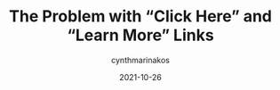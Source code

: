 ---
author: cynthmarinakos
date: 2021-10-26
publisher: uxdesigncc
tags:
  - usability
  - writing
target_url: https://uxdesign.cc/the-problem-with-click-here-and-learn-more-links-d01a0eba5cbd
title: The Problem with “Click Here” and “Learn More” Links
---